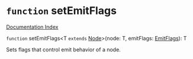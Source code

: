 # `function` setEmitFlags

[Documentation Index](../README.md)

`function` setEmitFlags\<T `extends` [Node](../interface.Node/README.md)>(node: T, emitFlags: [EmitFlags](../enum.EmitFlags/README.md)): T

Sets flags that control emit behavior of a node.

